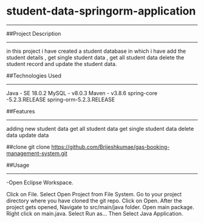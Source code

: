 # student-data-springorm-application

___________________________________________________________________

##Project Description

___________________________________________________________________
in this project i have created a student database  in which i have
add the student details , get single student data , get all student data
delete the student record and update the student data.


##Technologies Used

__________________________________________________________________
Java - SE 18.0.2
MySQL - v8.0.3
Maven - v3.8.6
spring-core -5.2.3.RELEASE
spring-orm-5.2.3.RELEASE

##Features

__________________________________________________________________________

adding new student data
get all student data
get single student data
delete data
update data

##clone
git clone https://github.com/Brijeshkumae/gas-booking-management-system.git

##Usage
____________________________________________________________________________________________
-Open Eclipse Workspace.

Click on File.
Select Open Project from File System.
Go to your project directory where you have cloned the git repo.
Click on Open.
After the project gets opened, Navigate to src/main/java folder.
Open main package.
Right click on main.java.
Select Run as...
Then Select Java Application.

